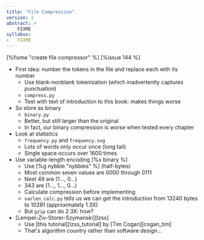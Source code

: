```yaml
---
title: "File Compression"
version: 2
abstract: >
    FIXME
syllabus:
-   FIXME
---
```


[%fixme "create file compressor" %] [%issue 144 %]

-   First idea: number the tokens in the file and replace each with its number
    -   Use blank-nonblank tokenization (which inadvertently captures punctuation)
    -   `compress.py`
    -   Test with text of introduction to this book: makes things worse
-   So store as binary
    -   `binary.py`
    -   Better, but still larger than the original
    -   In fact, our binary compression is worse when tested every chapter
-   Look at statistics
    -   `frequency.py` and `frequency.svg`
    -   Lots of words only occur once (long tail)
    -   Single space occurs over 1600 times
-   Use variable-length encoding [%x binary %]
    -   Use [%g nybble "nybbles" %] (half-bytes)
    -   Most common seven values are 0000 through 0111
    -   Next 49 are (1..., 0...)
    -   343 are (1..., 1..., 0...)
    -   Calculate compression before implementing
    -   `varlen_calc.py` tells us we can get the introduction from 13240 bytes to 10281 (approximately 1.3X)
    -   But `gzip` can do 2.3X: how?
-   [Lempel-Ziv-Storer-Szymanski][lzss]
    -   Use [this tutorial][lzss_tutorial] by [Tim Cogan][cogan_tim]
    -   That's algorithm country rather than software design…
